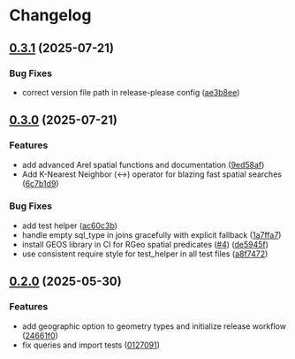 # Changelog

## [0.3.1](https://github.com/seuros/activerecord-postgis/compare/activerecord-postgis/v0.3.0...activerecord-postgis/v0.3.1) (2025-07-21)


### Bug Fixes

* correct version file path in release-please config ([ae3b8ee](https://github.com/seuros/activerecord-postgis/commit/ae3b8ee28075e8993e11c859d3140b002e448b73))

## [0.3.0](https://github.com/seuros/activerecord-postgis/compare/activerecord-postgis/v0.2.0...activerecord-postgis/v0.3.0) (2025-07-21)


### Features

* add advanced Arel spatial functions and documentation ([9ed58af](https://github.com/seuros/activerecord-postgis/commit/9ed58afe178b85fe246a199b5227018c10fd3552))
* Add K-Nearest Neighbor (&lt;-&gt;) operator for blazing fast spatial searches ([6c7b1d9](https://github.com/seuros/activerecord-postgis/commit/6c7b1d9470870fdbabf65194aeef83004a241ea0))


### Bug Fixes

* add test helper ([ac60c3b](https://github.com/seuros/activerecord-postgis/commit/ac60c3bfdc68c20f75cc608ea5e1eace9fafd460))
* handle empty sql_type in joins gracefully with explicit fallback ([1a7ffa7](https://github.com/seuros/activerecord-postgis/commit/1a7ffa75a106335e089953706bb82f1b13fd0a26))
* install GEOS library in CI for RGeo spatial predicates ([#4](https://github.com/seuros/activerecord-postgis/issues/4)) ([de5945f](https://github.com/seuros/activerecord-postgis/commit/de5945f0a6d675ab8607deefe023ebb3e574a2ef))
* use consistent require style for test_helper in all test files ([a8f7472](https://github.com/seuros/activerecord-postgis/commit/a8f74723c5f62cfef1bdbdbafa3edd473f90edfa))

## [0.2.0](https://github.com/seuros/activerecord-postgis/compare/activerecord-postgis-v0.1.0...activerecord-postgis/v0.2.0) (2025-05-30)


### Features

* add geographic option to geometry types and initialize release workflow ([24661f0](https://github.com/seuros/activerecord-postgis/commit/24661f0c897fbc2a7dad7c0e25efa3688f839430))
* fix queries and import tests ([0127091](https://github.com/seuros/activerecord-postgis/commit/01270912259cee2c4c80bdf319daea169a1edefb))
